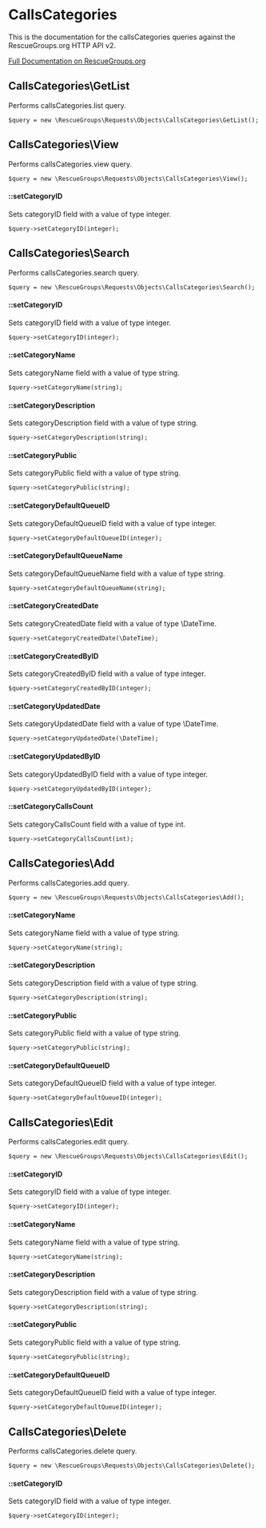 # CallsCategories

This is the documentation for the callsCategories queries against the RescueGroups.org HTTP API v2.

[Full Documentation on RescueGroups.org](https://userguide.rescuegroups.org/display/APIDG/Object+definitions#Objectdefinitions-callsCategories)

## CallsCategories\GetList

Performs callsCategories.list query.

    $query = new \RescueGroups\Requests\Objects\CallsCategories\GetList();



## CallsCategories\View

Performs callsCategories.view query.

    $query = new \RescueGroups\Requests\Objects\CallsCategories\View();

#### ::setCategoryID

Sets categoryID field with a value of type integer.

    $query->setCategoryID(integer);



## CallsCategories\Search

Performs callsCategories.search query.

    $query = new \RescueGroups\Requests\Objects\CallsCategories\Search();

#### ::setCategoryID

Sets categoryID field with a value of type integer.

    $query->setCategoryID(integer);

#### ::setCategoryName

Sets categoryName field with a value of type string.

    $query->setCategoryName(string);

#### ::setCategoryDescription

Sets categoryDescription field with a value of type string.

    $query->setCategoryDescription(string);

#### ::setCategoryPublic

Sets categoryPublic field with a value of type string.

    $query->setCategoryPublic(string);

#### ::setCategoryDefaultQueueID

Sets categoryDefaultQueueID field with a value of type integer.

    $query->setCategoryDefaultQueueID(integer);

#### ::setCategoryDefaultQueueName

Sets categoryDefaultQueueName field with a value of type string.

    $query->setCategoryDefaultQueueName(string);

#### ::setCategoryCreatedDate

Sets categoryCreatedDate field with a value of type \DateTime.

    $query->setCategoryCreatedDate(\DateTime);

#### ::setCategoryCreatedByID

Sets categoryCreatedByID field with a value of type integer.

    $query->setCategoryCreatedByID(integer);

#### ::setCategoryUpdatedDate

Sets categoryUpdatedDate field with a value of type \DateTime.

    $query->setCategoryUpdatedDate(\DateTime);

#### ::setCategoryUpdatedByID

Sets categoryUpdatedByID field with a value of type integer.

    $query->setCategoryUpdatedByID(integer);

#### ::setCategoryCallsCount

Sets categoryCallsCount field with a value of type int.

    $query->setCategoryCallsCount(int);



## CallsCategories\Add

Performs callsCategories.add query.

    $query = new \RescueGroups\Requests\Objects\CallsCategories\Add();

#### ::setCategoryName

Sets categoryName field with a value of type string.

    $query->setCategoryName(string);

#### ::setCategoryDescription

Sets categoryDescription field with a value of type string.

    $query->setCategoryDescription(string);

#### ::setCategoryPublic

Sets categoryPublic field with a value of type string.

    $query->setCategoryPublic(string);

#### ::setCategoryDefaultQueueID

Sets categoryDefaultQueueID field with a value of type integer.

    $query->setCategoryDefaultQueueID(integer);



## CallsCategories\Edit

Performs callsCategories.edit query.

    $query = new \RescueGroups\Requests\Objects\CallsCategories\Edit();

#### ::setCategoryID

Sets categoryID field with a value of type integer.

    $query->setCategoryID(integer);

#### ::setCategoryName

Sets categoryName field with a value of type string.

    $query->setCategoryName(string);

#### ::setCategoryDescription

Sets categoryDescription field with a value of type string.

    $query->setCategoryDescription(string);

#### ::setCategoryPublic

Sets categoryPublic field with a value of type string.

    $query->setCategoryPublic(string);

#### ::setCategoryDefaultQueueID

Sets categoryDefaultQueueID field with a value of type integer.

    $query->setCategoryDefaultQueueID(integer);



## CallsCategories\Delete

Performs callsCategories.delete query.

    $query = new \RescueGroups\Requests\Objects\CallsCategories\Delete();

#### ::setCategoryID

Sets categoryID field with a value of type integer.

    $query->setCategoryID(integer);





